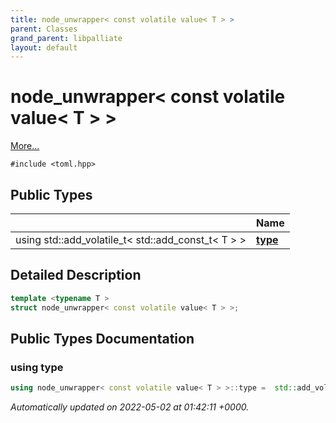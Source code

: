 ```yaml
---
title: node_unwrapper< const volatile value< T > >
parent: Classes
grand_parent: libpalliate
layout: default
---
```


# node_unwrapper< const volatile value< T > >



 [More...](#detailed-description)


`#include <toml.hpp>`

## Public Types

|                | Name           |
| -------------- | -------------- |
| using std::add_volatile_t< std::add_const_t< T > > | **[type](/libpalliate/generated/Classes/structnode__unwrapper_3_01const_01volatile_01value_3_01T_01_4_01_4#using-type)**  |

## Detailed Description

```cpp
template <typename T >
struct node_unwrapper< const volatile value< T > >;
```

## Public Types Documentation

### using type

```cpp
using node_unwrapper< const volatile value< T > >::type =  std::add_volatile_t<std::add_const_t<T> >;
```



_Automatically updated on 2022-05-02 at 01:42:11 +0000._